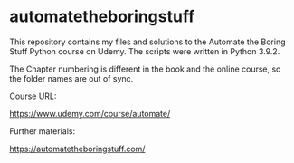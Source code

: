 # automatetheboringstuff

This repository contains my files and solutions to the Automate the Boring Stuff Python course on Udemy.
The scripts were written in Python 3.9.2.

The Chapter numbering is different in the book and the online course, so the folder names are out of sync.

Course URL:

https://www.udemy.com/course/automate/

Further materials:

https://automatetheboringstuff.com/